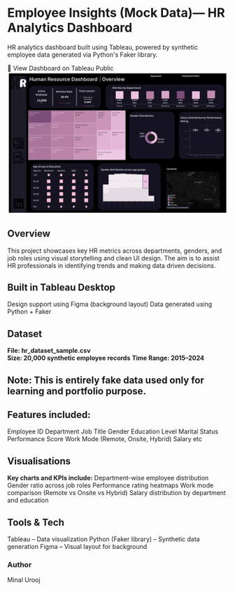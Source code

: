 # Employee Insights (Mock Data)— HR Analytics Dashboard

HR analytics dashboard built using Tableau, powered by synthetic employee data generated via Python's Faker library.

🔗 View Dashboard on Tableau Public  
![Dashboard Screenshot](dashboard_screenshot.png)


## Overview

This project showcases key HR metrics across departments, genders, and job roles using visual storytelling and clean UI design. The aim is to assist HR professionals in identifying trends and making data driven decisions.


## Built in Tableau Desktop

Design support using Figma (background layout)
Data generated using Python + Faker


## Dataset

**File: hr_dataset_sample.csv**  
**Size: 20,000 synthetic employee records**
**Time Range: 2015–2024**

## Note: This is entirely fake data used only for learning and portfolio purpose.

## Features included:
Employee ID
Department
Job Title
Gender
Education Level
Marital Status
Performance Score
Work Mode (Remote, Onsite, Hybrid)
Salary etc

## Visualisations

**Key charts and KPIs include:**
Department-wise employee distribution
Gender ratio across job roles
Performance rating heatmaps
Work mode comparison (Remote vs Onsite vs Hybrid)
Salary distribution by department and education


## Tools & Tech

Tableau – Data visualization
Python (Faker library) – Synthetic data generation
Figma – Visual layout for background


### Author
Minal Urooj
